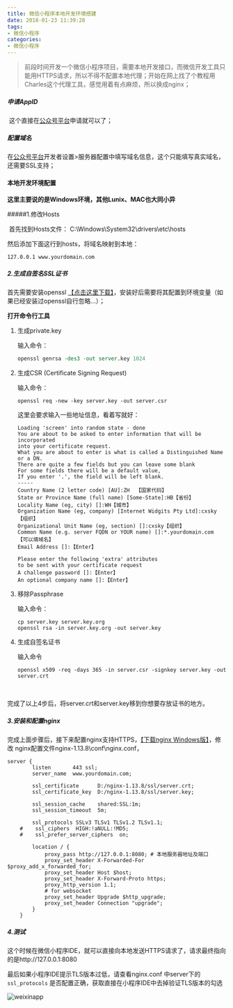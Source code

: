 ```yaml
---
title: 微信小程序本地开发环境搭建
date: 2018-01-23 11:39:28
tags:
- 微信小程序
categories:
- 微信小程序
---
```


> 前段时间开发一个微信小程序项目，需要本地开发接口，而微信开发工具只能用HTTPS请求，所以不得不配置本地代理；开始在网上找了个教程用Charles这个代理工具，感觉用着有点麻烦，所以换成nginx；

<!-- more -->

#####  申请AppID

​    这个直接在[公众号平台](https://mp.weixin.qq.com)申请就可以了；

##### 配置域名

  在[公众号平台](https://mp.weixin.qq.com)开发者设置>服务器配置中填写域名信息，这个只能填写真实域名，还需要SSL支持；

#### 本地开发环境配置

   **这里主要说的是Windows环境，其他Lunix、MAC也大同小异**

#####1.修改Hosts

​     首先找到Hosts文件： C:\Windows\System32\drivers\etc\hosts

然后添加下面这行到hosts，将域名映射到本地：

```
127.0.0.1 www.yourdomain.com
```

##### 2.生成自签名SSL证书

首先需要安装openssl [【点击这里下载】](http://slproweb.com/download/Win64OpenSSL-1_1_0g.exe)，安装好后需要将其配置到环境变量（如果已经安装过openssl自行忽略...）；

__打开命令行工具__

1. 生成private.key

   输入命令：

   ```tcl
   openssl genrsa -des3 -out server.key 1024
   ```

2. 生成CSR (Certificate Signing Request)

   输入命令：

   ```
   openssl req -new -key server.key -out server.csr
   ```
   这里会要求输入一些地址信息，看着写就好：

   ```
   Loading 'screen' into random state - done
   You are about to be asked to enter information that will be incorporated
   into your certificate request.
   What you are about to enter is what is called a Distinguished Name or a DN.
   There are quite a few fields but you can leave some blank
   For some fields there will be a default value,
   If you enter '.', the field will be left blank.
   -----
   Country Name (2 letter code) [AU]:ZH  【国家代码】
   State or Province Name (full name) [Some-State]:HB【省份】
   Locality Name (eg, city) []:WH【城市】
   Organization Name (eg, company) [Internet Widgits Pty Ltd]:cxsky【组织】
   Organizational Unit Name (eg, section) []:cxsky【组织】
   Common Name (e.g. server FQDN or YOUR name) []:*.yourdomain.com 【可以填域名】
   Email Address []:【Enter】

   Please enter the following 'extra' attributes
   to be sent with your certificate request
   A challenge password []:【Enter】
   An optional company name []:【Enter】
   ```

3. 移除Passphrase

   输入命令：

   ```
   cp server.key server.key.org
   openssl rsa -in server.key.org -out server.key 
   ```

4. 生成自签名证书

   输入命令

   ```
   openssl x509 -req -days 365 -in server.csr -signkey server.key -out server.crt
   ```

   ​


完成了以上4步后，将server.crt和server.key移到你想要存放证书的地方。

##### 3.安装和配置nginx

   完成上面步骤后，接下来配置nginx支持HTTPS，[【下载nginx Windows版】](http://nginx.org/en/download.html)，修改 nginx配置文件nginx-1.13.8\conf\nginx.conf，

```
server {
        listen       443 ssl;
        server_name  www.yourdomain.com;

        ssl_certificate      D:/nginx-1.13.8/ssl/server.crt;
        ssl_certificate_key  D:/nginx-1.13.8/ssl/server.key;

        ssl_session_cache    shared:SSL:1m;
        ssl_session_timeout  5m;

		ssl_protocols SSLv3 TLSv1 TLSv1.2 TLSv1.1;
    #    ssl_ciphers  HIGH:!aNULL:!MD5;
    #    ssl_prefer_server_ciphers  on;

        location / {
            proxy_pass http://127.0.0.1:8080; # 本地服务器地址及端口
			proxy_set_header X-Forwarded-For $proxy_add_x_forwarded_for;
			proxy_set_header Host $host;
			proxy_set_header X-Forward-Proto https;
			proxy_http_version 1.1;
			# for websocket
			proxy_set_header Upgrade $http_upgrade;
			proxy_set_header Connection "upgrade";
        }
    }
```

##### 4.测试

​    这个时候在微信小程序IDE，就可以直接向本地发送HTTPS请求了，请求最终指向的是http://127.0.0.1:8080 

最后如果小程序IDE提示TLS版本过低，请查看nginx.conf 中server下的```ssl_protocols``` 是否配置正确，获取直接在小程序IDE中去掉验证TLS版本的勾选

![weixinapp](http://osassnq6x.bkt.clouddn.com/winxinapp.png)

 